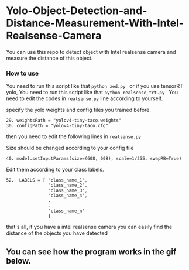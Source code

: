 # Yolo-Object-Detection-and-Distance-Measurement-With-Intel-Realsense-Camera
You can use this repo to detect object with Intel realsense camera and measure the distance of this object.


### How to use 

You need to run this script like that `python zed.py `
or if you use tensorRT yolo, You need to run this script like that `python realsense_trt.py `
You need to edit the codes in `realsense.py` line according to yourself.

specify the yolo weights and config files you trained before.
~~~~~~~~~~~~
29. weightsPath = "yolov4-tiny-taco.weights"
30. configPath = "yolov4-tiny-taco.cfg"
~~~~~~~~~~~~~~~~~~~~~~~~~~~~

then you need to edit the following lines in `realsense.py` 

Size should be changed according to your config file
~~~~~~
40. model.setInputParams(size=(608, 608), scale=1/255, swapRB=True)
~~~~~~~~~~~~~~~~~~~~
Edit them according to your class labels.
~~~~~~~~~~~~
52.  LABELS = [ 'class_name_1',
                'class_name_2',
                'class_name_3',
                'class_name_4',
                .
                .
                'class_name_n'
                ]
~~~~~~~~~~~~~~~~~~~~~~~~~~~~~~     
that's all, if you have a intel realsense camera you can easily find the distance of the objects you have detected
## You can see how the program works in the gif below.

